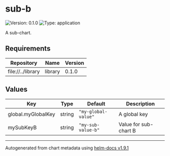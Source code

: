 # sub-b

![Version: 0.1.0](https://img.shields.io/badge/Version-0.1.0-informational?style=flat-square) ![Type: application](https://img.shields.io/badge/Type-application-informational?style=flat-square)

A sub-chart.

## Requirements

| Repository | Name | Version |
|------------|------|---------|
| file://../library | library | 0.1.0 |

## Values

| Key | Type | Default | Description |
|-----|------|---------|-------------|
| global.myGlobalKey | string | `"my-global-value"` | A global key |
| mySubKeyB | string | `"my-sub-value-b"` | Value for sub-chart B |

----------------------------------------------
Autogenerated from chart metadata using [helm-docs v1.9.1](https://github.com/norwoodj/helm-docs/releases/v1.9.1)
